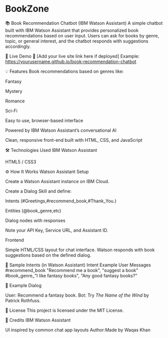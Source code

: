 # BookZone
📚 Book Recommendation Chatbot (IBM Watson Assistant)
A simple chatbot built with IBM Watson Assistant that provides personalized book recommendations based on user input. Users can ask for books by genre, topic, or general interest, and the chatbot responds with suggestions accordingly.

🚀 Live Demo
🔗 [Add your live site link here if deployed]
Example: https://yourusername.github.io/book-recommendation-chatbot

💡 Features
Book recommendations based on genres like:

Fantasy

Mystery

Romance

Sci-Fi

Easy to use, browser-based interface

Powered by IBM Watson Assistant’s conversational AI

Clean, responsive front-end built with HTML, CSS, and JavaScript

🛠️ Technologies Used
IBM Watson Assistant

HTML5 / CSS3 

⚙️ How It Works
Watson Assistant Setup

Create a Watson Assistant instance on IBM Cloud.

Create a Dialog Skill and define:

Intents (#Greetings,#recommend_book,#Thank_You.)

Entities (@book_genre,etc)

Dialog nodes with responses

Note your API Key, Service URL, and Assistant ID.

Frontend

Simple HTML/CSS layout for chat interface.
Watson responds with book suggestions based on the defined dialog.


🧠 Sample Intents (in Watson Assistant)
Intent	Example User Messages
#recommend_book	"Recommend me a book", "suggest a book"
#book_genre_"I like fantasy books", "Any good fantasy books?"


💬 Example Dialog

User: Recommend a fantasy book.
Bot: Try *The Name of the Wind* by Patrick Rothfuss.


📜 License
This project is licensed under the MIT License.

🙌 Credits
IBM Watson Assistant

UI inspired by common chat app layouts
Author:Made by Waqas Khan

